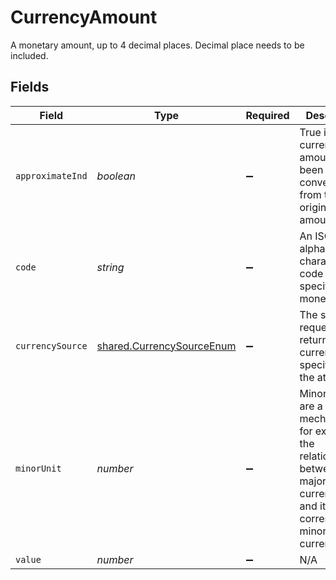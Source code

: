 # CurrencyAmount

A monetary amount, up to 4 decimal places. Decimal place needs to be included.


## Fields

| Field                                                                                                                                | Type                                                                                                                                 | Required                                                                                                                             | Description                                                                                                                          | Example                                                                                                                              |
| ------------------------------------------------------------------------------------------------------------------------------------ | ------------------------------------------------------------------------------------------------------------------------------------ | ------------------------------------------------------------------------------------------------------------------------------------ | ------------------------------------------------------------------------------------------------------------------------------------ | ------------------------------------------------------------------------------------------------------------------------------------ |
| `approximateInd`                                                                                                                     | *boolean*                                                                                                                            | :heavy_minus_sign:                                                                                                                   | True if the currency amount has been converted from the original amount                                                              | true                                                                                                                                 |
| `code`                                                                                                                               | *string*                                                                                                                             | :heavy_minus_sign:                                                                                                                   | An ISO 4217 alpha character code that specifies a money unit                                                                         | USD                                                                                                                                  |
| `currencySource`                                                                                                                     | [shared.CurrencySourceEnum](../../models/shared/currencysourceenum.md)                                                               | :heavy_minus_sign:                                                                                                                   | The system requesting or returning the currency code specified in the attribute                                                      |                                                                                                                                      |
| `minorUnit`                                                                                                                          | *number*                                                                                                                             | :heavy_minus_sign:                                                                                                                   | Minor units are a mechanism for expressing the relationship between a major currency unit and its corresponding minor currency unit. | 2                                                                                                                                    |
| `value`                                                                                                                              | *number*                                                                                                                             | :heavy_minus_sign:                                                                                                                   | N/A                                                                                                                                  | 124.56                                                                                                                               |